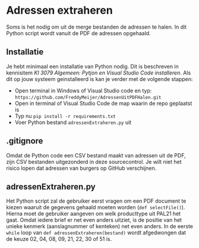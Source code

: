 # Adressen extraheren
Soms is het nodig om uit de merge bestanden de adressen te halen. In dit Python script wordt vanuit de PDF de adressen opgehaald. 

## Installatie
Je hebt minimaal een installatie van Python nodig. Dit is beschreven in kennisitem *KI 3079 Algemeen: Pytjon en Visual Studio Code installeren*. Als dit op jouw systeem geinstalleerd is kan je verder met de volgende stappen:

- Open terminal in Windows of Visual Studio code en typ: `https://github.com/FreddyMeijer/AdressenUitPDFHalen.git`
- Open in terminal of Visual Studio Code de map waarin de repo geplaatst is
- Typ nu `pip install -r requirements.txt`
- Voer Python bestand `adressenExtraheren.py` uit

## .gitignore
Omdat de Python code een CSV bestand maakt van adressen uit de PDF, zijn CSV bestanden uitgezonderd in deze sourcecontrol. Je wilt niet het risico lopen dat adressen van burgers op GitHub verschijnen.

## adressenExtraheren.py
Het Python script zal de gebruiker eerst vragen om een PDF document te kiezen waaruit de gegevens gehaald moeten worden (`def selectFile()`). Hierna moet de gebruiker aangeven om welk producttype uit PAL21 het gaat. Omdat iedere brief er net even anders uitziet, is de positie van het unieke kenmerk (aanslagnummer of kenteken) net even anders. In de eerste `while` loop van `def adressenExtraheren(bestand)` wordt afgedwongen dat de keuze 02, 04, 08, 09, 21, 22, 30 of 51 is.